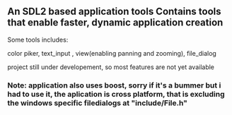 
## An SDL2 based application tools Contains tools that enable faster, dynamic application creation
Some tools includes:

color piker, text_input , view(enabling panning and zooming), file_dialog

project still under developement, so most features are not yet available

### Note: application also uses boost, sorry if it's a bummer but i had to use it, the aplication is cross platform, that is excluding the windows specific filedialogs at "include/File.h"
